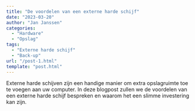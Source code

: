 ```yaml
---
title: "De voordelen van een externe harde schijf"
date: "2023-03-20"
author: "Jan Janssen"
categories:
  - "Hardware"
  - "Opslag"
tags:
  - "Externe harde schijf"
  - "Back-up"
url: "/post-1.html"
template: "post.html"
---
```


Externe harde schijven zijn een handige manier om extra opslagruimte toe te voegen aan uw computer. In deze blogpost zullen we de voordelen van een externe harde schijf bespreken en waarom het een slimme investering kan zijn.